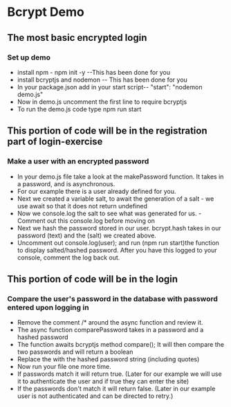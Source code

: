 # Bcrypt Demo

## The most basic encrypted login

### Set up demo

* install npm - npm init -y --This has been done for you
* install bcryptjs and nodemon -- This has been done for you
* In your package.json add in your start script--  "start": "nodemon demo.js"
* Now in demo.js uncomment the first line to require bcryptjs
* To run the demo.js code type npm run start

## This portion of code will be in the registration part of login-exercise

### Make a user with an encrypted password

* In your demo.js file take a look at the makePassword function. It takes in a password, and is asynchronous.
* For our example there is a user already defined for you.
* Next we created a variable salt, to await the generation of a salt - we use await so that it does not return undefined
* Now we console.log the salt to see what was generated for us. -Comment out this console.log before moving on
* Next we hash the password stored in our user. bcrypt.hash takes in our password (text) and the (salt) we created above.
* Uncomment out console.log(user); and run (npm run start)the function to display salted/hashed password. After you have this logged to your console, comment the log back out.

## This portion of code will be in the login

### Compare the user's password in the database with password entered upon logging in

* Remove the comment /* around the async function and review it.
* The async function comparePassword takes in a password and a hashed password
* The function awaits bcryptjs method compare(); It will then compare the two passwords and will return a boolean
* Replace the <hashedpasswordhere> with the hashed password string (including quotes)
* Now run your file one more time.
* If passwords match it will return true. (Later for our example we will use it to authenticate the user and if true they can enter the site)
* If the passwords don't match it will return false. (Later in our example user is not authenticated and can be directed to retry.)
